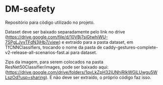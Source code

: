 # DM-seafety

Repositório para código utilizado no projeto.

Dataset deve ser baixado separadamente pelo link no drive (https://drive.google.com/file/d/10VBj7siGtwhiWU-7SPgLJvvTFdN3jHb7/view) e extraído para a pasta dataset, em TfCNNClassifiers, trocando o nome da pasta de caddy-gestures-complete-v2-release-all-scenarios-fast.ai para dataset.

Zips da imagem, para serem colocados na pasta ResNet50Classifier/images, pode ser baixado aqui: (https://drive.google.com/drive/folders/1qvLkZpH32jUNhjRIkWGiLUwgu5WLszOd?usp=sharing). E não deve ser extraído, o próprio código faz isso.
